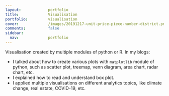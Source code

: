 ```yaml
---
layout:            portfolio
title:             Visualisation
portfolio:         visualisation
cover:             /images/20191217-unit-price-piece-number-district.png
comments:          false
sidebar:
  nav:             portfolio
---
```

Visualisation created by multiple modules of python or R. In my blogs:
- I talked about how to create various plots with `matplotlib` module of python,
such as scatter plot, treemap, venn diagram, area chart, radar chart, etc.
- I explained how to read and understand box plot.
- I applied multiple visualisations on different analytics topics, like climate
change, real estate, COVID-19, etc.